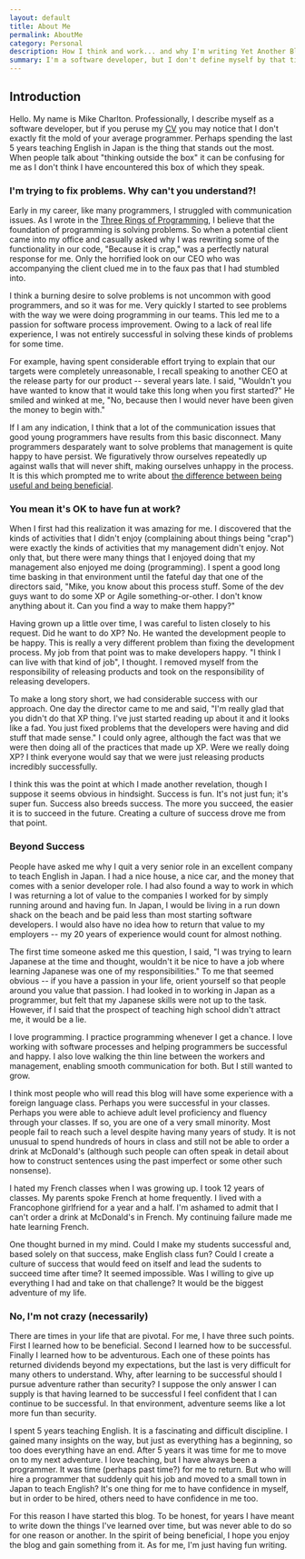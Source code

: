 ```yaml
---
layout: default
title: About Me
permalink: AboutMe
category: Personal
description: How I think and work... and why I'm writing Yet Another Blog.
summary: I'm a software developer, but I don't define myself by that title.  The world is a big place and life is exciting.  Please excuse me as I indulge myself in explaining my journey in this adventure. 
---
```

## Introduction

Hello.  My name is Mike Charlton.  Professionally, I describe myself as a
software developer,  but if you peruse my
[CV](../Resume) you may notice that I don't exactly fit the mold
of your average programmer.  Perhaps spending the last 5 years
teaching English in Japan is the thing that stands out the most.  When
people talk about "thinking outside the box" it can be confusing
for me as I don't think I have encountered this box of which they
speak.

### I'm trying to fix problems. Why can't you understand?!

Early in my career, like many programmers, I struggled with communication
issues.  As I wrote in the [Three Rings of Programming](../ThreeRings),
I believe that the foundation of programming is solving problems.
So when a potential client came into my office and casually asked
why I was rewriting some of the functionality in our code, 
"Because it is crap," was a perfectly natural response for me.  Only
the horrified look on our CEO who was accompanying the client clued 
me in to the faux pas that I had stumbled into.

I think a burning desire to solve problems is not uncommon with good
programmers, and so it was for me.  Very quickly I started to see
problems with the way we were doing programming in our teams.
This led me to a passion for software process improvement.  Owing
to a lack of real life experience, I was not entirely successful
in solving these kinds of problems for some time.

For example, having spent considerable effort trying to explain that our
targets were completely unreasonable, I recall speaking to another
CEO at the release party for our product -- several years late.
I said, "Wouldn't you have wanted to know that it would take this
long when you first started?"  He smiled and winked at me,
"No, because then I would never have been given the money to
begin with."

If I am any indication, I think that a lot of the communication
issues that good young programmers have results from this basic
disconnect.  Many programmers desparately want to solve problems that
management is quite happy to have persist.  We figuratively
throw ourselves repeatedly up against walls that will never shift,
making ourselves unhappy in the process.  It is this which prompted
me to write about [the difference between being useful and
being beneficial](../UsefulAndBeneficial).

### You mean it's OK to have fun at work?

When I first had this realization it was amazing for me.
I discovered that the kinds of activities that I didn't enjoy (complaining
about things being "crap") were exactly the kinds of activities that
my management didn't enjoy.  Not only that, but there were many
things that I enjoyed doing that my management also enjoyed me doing
(programming).  I spent a good long time basking in that environment
until the fateful day that one of the directors said, "Mike, you know
about this process stuff.  Some of the dev guys want to do some
XP or Agile something-or-other.  I don't know anything about it.  Can
you find a way to make them happy?"

Having grown up a little over time, I was careful to listen closely to
his request.  Did he want to do XP?  No.  He wanted the development
people to be happy.  This is really a very different problem than
fixing the development process.  My job from that point was to make
developers happy.  "I think I can live with that kind of job", I thought.
I removed myself from the responsibility of releasing products and
took on the responsibility of releasing developers.

To make a long story short, we had considerable success with our approach.
One day the director came to me and said, "I'm really glad that
you didn't do that XP thing.  I've just started reading up about it
and it looks like a fad.  You just fixed problems that the developers
were having and did stuff that made sense."  I could only agree,
although the fact was that we were then doing all of the practices
that made up XP.  Were we really doing XP?  I think everyone would
say that we were just releasing products incredibly successfully.

I think this was the point at which I made another revelation, though I
suppose it seems obvious in hindsight.  Success is fun.  It's not
just fun; it's super fun.  Success also breeds success.  The more
you succeed, the easier it is to succeed in the future.  Creating
a culture of success drove me from that point.

### Beyond Success

People have asked me why I quit a very senior role in an excellent
company to teach English in Japan.  I had a nice house,
a nice car, and the money that comes with a senior developer role.
I had also found a way to work in which I was returning a lot
of value to the companies I worked for by simply running around
and having fun.  In Japan, I would be living in a run down shack on the beach
and be paid less than most starting software developers.  I would
also have no idea how to return that value to my employers -- my
20 years of experience would count for almost nothing.

The first time someone asked me this question, I said, "I was
trying to learn Japanese at the time and thought, wouldn't it
be nice to have a job where learning Japanese was one of my
responsibilities."  To me that seemed obvious -- if you have
a passion in your life, orient yourself so that people around
you value that passion.  I had looked in to working in Japan
as a programmer, but felt that my Japanese skills were not
up to the task.  However, if I said that the prospect of
teaching high school didn't attract me, it would be a lie.

I love programming.  I practice programming whenever I get a chance.
I love working with software processes and helping programmers be
successful and happy.  I also love walking the thin line between
the workers and management, enabling smooth communication for both.
But I still wanted to grow.

I think most people who will read this blog will have some experience
with a foreign language class.  Perhaps you were successful in your classes.
Perhaps you were able to achieve adult level proficiency and fluency
through your classes.  If so, you are one of a very small minority.
Most people fail to reach such a level despite having many years of
study.  It is not unusual to spend hundreds of hours in class and still
not be able to order a drink at McDonald's (although such people can
often speak in detail about how to construct sentences using the past imperfect
or some other such nonsense).

I hated my French classes when I was growing up.  I took 12 years of
classes.  My parents spoke French at home frequently.  I lived with
a Francophone girlfriend for a year and a half.  I'm ashamed to admit
that I can't order a drink at McDonald's in French.  My continuing
failure made me hate learning French.

One thought burned in my mind.  Could I make my students successful
and, based solely on that success, make English class fun?  Could I
create a culture of success that would feed on itself and lead
the sudents to succeed time after time?  It seemed impossible.
Was I willing to give up everything I had and take on that challenge?
It would be the biggest adventure of my life.

### No, I'm not crazy (necessarily)

There are times in your life that are pivotal.  For me, I have three
such points.  First I learned how to be beneficial.  Second I learned
how to be successful.  Finally I learned how to be adventurous.  Each
one of these points has returned dividends beyond my expectations,
but the last is very difficult for many others to understand.  Why,
after learning to be successful should I pursue adventure rather
than security?  I suppose the only answer I can supply is that
having learned to be successful I feel confident that I can
continue to be successful.  In that environment, adventure seems
like a lot more fun than security.

I spent 5 years teaching English.  It is a fascinating and difficult
discipline.  I gained many insights on the way, but just as everything
has a beginning, so too does everything have an end.  After 5 years
it was time for me to move on to my next adventure.  I love teaching,
but I have always been a programmer.  It was time (perhaps past time?)
for me to return.  But who will hire a programmer that suddenly
quit his job and moved to a small town in Japan to teach English?
It's one thing for me to have confidence in myself, but in order
to be hired, others need to have confidence in me too.

For this reason I have started this blog.  To be honest, for years
I have meant to write down the things I've learned over time, but
was never able to do so for one reason or another.  In the spirit
of being beneficial, I hope you enjoy the blog and gain something
from it.  As for me, I'm just having fun writing.

